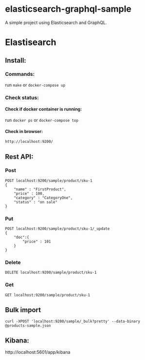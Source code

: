 # elasticsearch-graphql-sample
A simple project using Elasticsearch and GraphQL.

# Elastisearch

## Install:

### Commands:
run `make` or `docker-compose up`

### Check status:

#### Check if docker container is running:
run `docker ps` or `docker-compose top`

#### Check in browser:
`http://localhost:9200/`

## Rest API:

### Post
```
POST localhost:9200/sample/product/sku-1
{
    "name" : "FirstProduct",
    "price" : 100,
    "category" : "CategoryOne",
    "status" : "on sale"
}
```

### Put
```
POST localhost:9200/sample/product/sku-1/_update
{
    "doc":{
        "price" : 101
    }
}
```

### Delete
```
DELETE localhost:9200/sample/product/sku-1
```

### Get
```
GET localhost:9200/sample/product/sku-1
```

## Bulk import
```
curl -XPOST 'localhost:9200/sample/_bulk?pretty' --data-binary @products-sample.json
```


## Kibana:
http://localhost:5601/app/kibana



